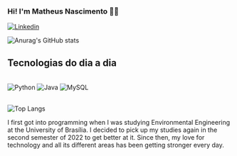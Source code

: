 ### Hi! I'm Matheus Nascimento 👋🏼

[![Linkedin](https://img.shields.io/badge/LinkedIn-0077B5?style=for-the-badge&logo=linkedin&logoColor=white)](https://www.linkedin.com/in/matheus-nascimento-1370b5124)

![Anurag's GitHub stats](https://github-readme-stats.vercel.app/api?username=Matheusrnsc&show_icons=true&theme=gruvbox)

## Tecnologias do dia a dia

<div style="display: inline_block"><br/>
    <img aling="center" alt = "Python" src="https://img.shields.io/badge/Python-3776AB?style=for-the-badge&logo=python&logoColor=white" />
    <img aling="center" alt = "Java" src="https://img.shields.io/badge/Java-ED8B00?style=for-the-badge&logo=openjdk&logoColor=white" />
    <img aling="center" alt = "MySQL" src="https://img.shields.io/badge/MySQL-00000F?style=for-the-badge&logo=mysql&logoColor=white" />
<div><br/>

![Top Langs](https://github-readme-stats.vercel.app/api/top-langs/?username=Matheusrnsc&hide_progress=true)

I first got into programming when I was studying Environmental Engineering at the University of Brasília. I decided to pick up my studies again in the second semester of 2022 to get better at it. Since then, my love for technology and all its different areas has been getting stronger every day.

